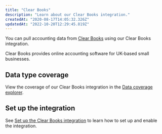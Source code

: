 ```yaml
---
title: "Clear Books"
description: "Learn about our Clear Books integration."
createdAt: "2020-08-17T14:05:32.326Z"
updatedAt: "2022-10-20T12:29:45.819Z"
---
```


You can pull accounting data from <a className="external" href="https://www.clearbooks.co.uk/" target="_blank">Clear Books</a> using our Clear Books integration.

Clear Books provides online accounting software for UK-based small businesses.

## Data type coverage

View the coverage of our Clear Books integration in the <a className="external" href="https://knowledge.codat.io/supported-features/accounting?view=tab-by-integration&integrationKey=jhch" target="_blank">Data coverage explorer</a>.

## Set up the integration

See [Set up the Clear Books integration](/integrations/accounting/clearbooks/clearbooks-setup) to learn how to set up and enable the integration.
